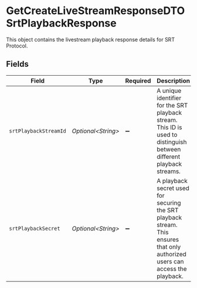 # GetCreateLiveStreamResponseDTOSrtPlaybackResponse

This object contains the livestream playback response details for SRT Protocol.


## Fields

| Field                                                                                                                         | Type                                                                                                                          | Required                                                                                                                      | Description                                                                                                                   |
| ----------------------------------------------------------------------------------------------------------------------------- | ----------------------------------------------------------------------------------------------------------------------------- | ----------------------------------------------------------------------------------------------------------------------------- | ----------------------------------------------------------------------------------------------------------------------------- |
| `srtPlaybackStreamId`                                                                                                         | *Optional\<String>*                                                                                                           | :heavy_minus_sign:                                                                                                            | A unique identifier for the SRT playback stream. This ID is used to distinguish between different playback streams.           |
| `srtPlaybackSecret`                                                                                                           | *Optional\<String>*                                                                                                           | :heavy_minus_sign:                                                                                                            | A playback secret used for securing the SRT playback stream. This ensures that only authorized users can access the playback. |